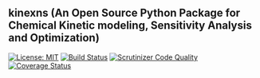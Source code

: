 ## kinexns (An Open Source Python Package for Chemical Kinetic modeling, Sensitivity Analysis and Optimization)
[![License: MIT](https://img.shields.io/badge/license-MIT-green.svg)](https://opensource.org/licenses/MIT)
[![Build Status](https://travis-ci.org/cmashraf/kinexns.svg?branch=master)](https://travis-ci.org/cmashraf/kinexns)
[![Scrutinizer Code Quality](https://scrutinizer-ci.com/g/cmashraf/kinexns/badges/quality-score.png?b=master)](https://scrutinizer-ci.com/g/cmashraf/kinexns/?branch=master)
[![Coverage Status](https://coveralls.io/repos/github/cmashraf/kinexns/badge.svg?branch=master)](https://coveralls.io/github/cmashraf/kinexns?branch=master)
